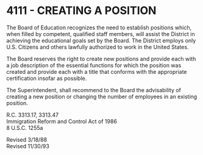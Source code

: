 4111 - CREATING A POSITION
==========================

The Board of Education recognizes the need to establish positions which,
when filled by competent, qualified staff members, will assist the
District in achieving the educational goals set by the Board. The
District employs only U.S. Citizens and others lawfully authorized to
work in the United States.

The Board reserves the right to create new positions and provide each
with a job description of the essential functions for which the position
was created and provide each with a title that conforms with the
appropriate certification insofar as possible.

The Superintendent, shall recommend to the Board the advisability of
creating a new position or changing the number of employees in an
existing position.

R.C. 3313.17, 3313.47\
 Immigration Reform and Control Act of 1986\
 8 U.S.C. 1255a

Revised 3/18/88\
 Revised 11/30/93
